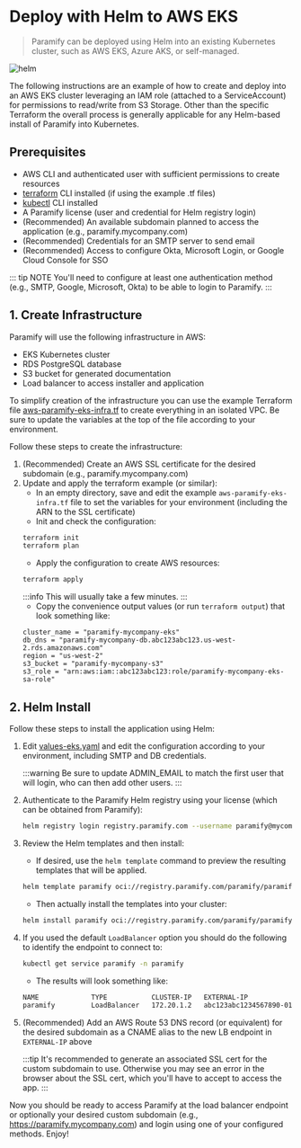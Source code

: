 # Deploy with Helm to AWS EKS
> Paramify can be deployed using Helm into an existing Kubernetes cluster, such as AWS EKS, Azure AKS, or self-managed.

![helm](/assets/hero-helm.png)

The following instructions are an example of how to create and deploy into an AWS EKS cluster leveraging an IAM role (attached to a ServiceAccount) for permissions to read/write from S3 Storage. Other than the specific Terraform the overall process is generally applicable for any Helm-based install of Paramify into Kubernetes.

## Prerequisites
- AWS CLI and authenticated user with sufficient permissions to create resources
- [terraform](https://www.terraform.io/) CLI installed (if using the example .tf files)
- [kubectl](https://kubernetes.io/docs/reference/kubectl/) CLI installed
- A Paramify license (user and credential for Helm registry login)
- (Recommended) An available subdomain planned to access the application (e.g., paramify.mycompany.com)
- (Recommended) Credentials for an SMTP server to send email
- (Recommended) Access to configure Okta, Microsoft Login, or Google Cloud Console for SSO

::: tip NOTE
You'll need to configure at least one authentication method (e.g., SMTP, Google, Microsoft, Okta) to be able to login to Paramify.
:::

## 1. Create Infrastructure
Paramify will use the following infrastructure in AWS:
- EKS Kubernetes cluster
- RDS PostgreSQL database
- S3 bucket for generated documentation
- Load balancer to access installer and application

To simplify creation of the infrastructure you can use the example Terraform file [aws-paramify-eks-infra.tf](https://github.com/paramify/support/blob/main/aws/aws-paramify-eks-infra.tf) to create everything in an isolated VPC. Be sure to update the variables at the top of the file according to your environment.

Follow these steps to create the infrastructure:
1. (Recommended) Create an AWS SSL certificate for the desired subdomain (e.g., paramify.mycompany.com)
2. Update and apply the terraform example (or similar):
    - In an empty directory, save and edit the example `aws-paramify-eks-infra.tf` file to set the variables for your environment (including the ARN to the SSL certificate)
    - Init and check the configuration:
    ```bash
    terraform init
    terraform plan
    ```
    - Apply the configuration to create AWS resources:
    ```bash
    terraform apply
    ```
    :::info
    This will usually take a few minutes.
    :::
    - Copy the convenience output values (or run `terraform output`) that look something like:
    ```
    cluster_name = "paramify-mycompany-eks"
    db_dns = "paramify-mycompany-db.abc123abc123.us-west-2.rds.amazonaws.com"
    region = "us-west-2"
    s3_bucket = "paramify-mycompany-s3"
    s3_role = "arn:aws:iam::abc123abc123:role/paramify-mycompany-eks-sa-role"
    ```

## 2. Helm Install
Follow these steps to install the application using Helm:
1. Edit [values-eks.yaml](https://github.com/paramify/support/blob/main/aws/values-eks.yaml.example) and edit the configuration according to your environment, including SMTP and DB credentials.

    :::warning
    Be sure to update ADMIN_EMAIL to match the first user that will login, who can then add other users.
    :::
2. Authenticate to the Paramify Helm registry using your license (which can be obtained from Paramify):
    ```bash
    helm registry login registry.paramify.com --username paramify@mycompany.com --password <license_id>
    ```
3. Review the Helm templates and then install:
    - If desired, use the `helm template` command to preview the resulting templates that will be applied.
    ```bash
    helm template paramify oci://registry.paramify.com/paramify/paramify --namespace paramify --values ./values-eks.yaml
    ```
    - Then actually install the templates into your cluster:
    ```bash
    helm install paramify oci://registry.paramify.com/paramify/paramify --namespace paramify --values ./values-eks.yaml
    ```
4. If you used the default `LoadBalancer` option you should do the following to identify the endpoint to connect to:
    ```bash
    kubectl get service paramify -n paramify
    ```
    - The results will look something like:
    ```bash
    NAME             TYPE           CLUSTER-IP   EXTERNAL-IP                                                 PORT(S)         AGE
    paramify         LoadBalancer   172.20.1.2   abc123abc1234567890-012345678.us-west-2.elb.amazonaws.com   443:30835/TCP   3m
    ```
5. (Recommended) Add an AWS Route 53 DNS record (or equivalent) for the desired subdomain as a CNAME alias to the new LB endpoint in `EXTERNAL-IP` above

    :::tip
    It's recommended to generate an associated SSL cert for the custom subdomain to use. Otherwise you may see an error in the browser about the SSL cert, which you'll have to accept to access the app.
    :::

Now you should be ready to access Paramify at the load balancer endpoint or optionally your desired custom subdomain (e.g., https://paramify.mycompany.com) and login using one of your configured methods. Enjoy!
